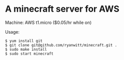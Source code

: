 # A minecraft server for AWS

Machine: AWS t1.micro ($0.05/hr while on)

Usage:

	$ yum install git
	$ git clone git@github.com/ryanwitt/minecraft.git .
	$ sudo make install
	$ sudo start minecraft


